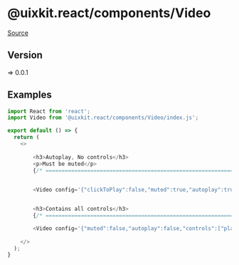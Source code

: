 # @uixkit.react/components/Video

[Source](https://github.com/xizon/uix-kit-react/tree/main/src/client/components/Video)

## Version

=> 0.0.1


## Examples

```js
import React from 'react';
import Video from '@uixkit.react/components/Video/index.js';

export default () => {
  return (
    <>
	  
		<h3>Autoplay, No controls</h3>
		<p>Must be muted</p>
		{/* ================================================================== */} 

	  
		<Video config='{"clickToPlay":false,"muted":true,"autoplay":true,"controls":[""],"loop":{"active":true},"fullscreen":{"enabled": false}}' data-poster="/assets/videos/480x270/demo.jpg" src="/assets/videos/480x270/demo.mp4" />


		<h3>Contains all controls</h3>
		{/* ================================================================== */} 

		<Video config='{"muted":false,"autoplay":false,"controls":["play-large", "play", "progress", "current-time", "mute", "volume", "captions", "settings", "pip", "airplay", "fullscreen"],"loop":{"active":false}}' src="/assets/videos/1440x1050/demo.mp4" />
	  
    </>
  );
}

```